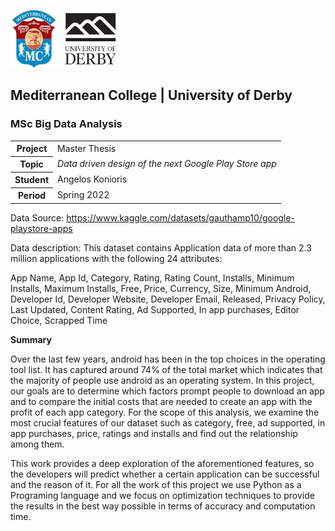 ![](./img/logo_small.png)
![](./img/derby.png)

## Mediterranean College | University of Derby
### MSc Big Data Analysis

<table>
    <tr>
        <th>Project</th>
        <td>Master Thesis</td>
    </tr>
    <tr>
        <th>Topic</th>
        <td><em>Data driven design of the next Google Play Store app</em></td>
    </tr>
    <tr>
        <th>Student</th>
        <td>Angelos Konioris</td>
    </tr>
    <tr>
        <th>Period</th>
        <td>Spring 2022</td>
    </tr>
</table>

Data Source: https://www.kaggle.com/datasets/gauthamp10/google-playstore-apps

Data description: This dataset contains Application data of more than 2.3 million applications with the following 24 attributes:

App Name, App Id, Category, Rating, Rating Count, Installs, Minimum Installs, Maximum Installs, Free, Price, Currency, Size,
Minimum Android, Developer Id, Developer Website, Developer Email, Released, Privacy Policy, Last Updated, Content Rating,
Ad Supported, In app purchases, Editor Choice, Scrapped Time

**Summary**

Over the last few years, android has been in the top choices in the operating tool list. It has captured around 74% of the total market which indicates that the majority of people use android as an operating system. In this project, our goals are to determine which factors prompt people to download an app and to compare the initial costs that are needed to create an app with the profit of each app category. For the scope of this analysis, we examine the most crucial features of our dataset such as category, free, ad supported, in app purchases, price, ratings and installs and find out the relationship among them.

This work provides a deep exploration of the aforementioned features, so the developers will predict whether a certain application can be successful and the reason of it. For all the work of this project we use Python as a Programing language and we focus on optimization techniques to provide the results in the best way possible in terms of accuracy and computation time.

